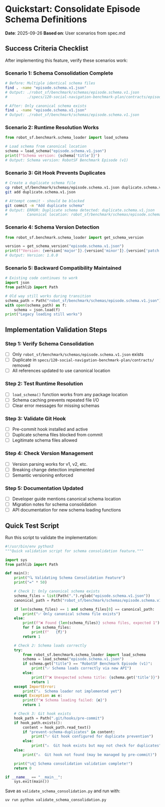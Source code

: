 # Quickstart: Consolidate Episode Schema Definitions

**Date**: 2025-09-26
**Based on**: User scenarios from spec.md

## Success Criteria Checklist

After implementing this feature, verify these scenarios work:

### Scenario 1: Schema Consolidation Complete
```bash
# Before: Multiple identical schema files
find . -name "episode.schema.v1.json"
# Output: ./robot_sf/benchmark/schemas/episode.schema.v1.json
#         ./specs/120-social-navigation-benchmark-plan/contracts/episode.schema.v1.json

# After: Only canonical schema exists
find . -name "episode.schema.v1.json"
# Output: ./robot_sf/benchmark/schemas/episode.schema.v1.json
```

### Scenario 2: Runtime Resolution Works
```python
from robot_sf.benchmark.schema_loader import load_schema

# Load schema from canonical location
schema = load_schema("episode.schema.v1.json")
print(f"Schema version: {schema['title']}")
# Output: Schema version: RobotSF Benchmark Episode (v1)
```

### Scenario 3: Git Hook Prevents Duplicates
```bash
# Create a duplicate schema file
cp robot_sf/benchmark/schemas/episode.schema.v1.json duplicate.schema.v1.json
git add duplicate.schema.v1.json

# Attempt commit - should be blocked
git commit -m "Add duplicate schema"
# Output: ERROR: Duplicate schema detected: duplicate.schema.v1.json
#         Canonical location: robot_sf/benchmark/schemas/episode.schema.v1.json
```

### Scenario 4: Schema Version Detection
```python
from robot_sf.benchmark.schema_loader import get_schema_version

version = get_schema_version("episode.schema.v1.json")
print(f"Version: {version['major']}.{version['minor']}.{version['patch']}")
# Output: Version: 1.0.0
```

### Scenario 5: Backward Compatibility Maintained
```python
# Existing code continues to work
import json
from pathlib import Path

# Old way still works during transition
schema_path = Path("robot_sf/benchmark/schemas/episode.schema.v1.json")
with open(schema_path) as f:
    schema = json.load(f)
print("Legacy loading still works")
```

## Implementation Validation Steps

### Step 1: Verify Schema Consolidation
- [ ] Only `robot_sf/benchmark/schemas/episode.schema.v1.json` exists
- [ ] Duplicate in `specs/120-social-navigation-benchmark-plan/contracts/` removed
- [ ] All references updated to use canonical location

### Step 2: Test Runtime Resolution
- [ ] `load_schema()` function works from any package location
- [ ] Schema caching prevents repeated file I/O
- [ ] Clear error messages for missing schemas

### Step 3: Validate Git Hook
- [ ] Pre-commit hook installed and active
- [ ] Duplicate schema files blocked from commit
- [ ] Legitimate schema files allowed

### Step 4: Check Version Management
- [ ] Version parsing works for v1, v2, etc.
- [ ] Breaking change detection implemented
- [ ] Semantic versioning enforced

### Step 5: Documentation Updated
- [ ] Developer guide mentions canonical schema location
- [ ] Migration notes for schema consolidation
- [ ] API documentation for new schema loading functions

## Quick Test Script

Run this script to validate the implementation:

```python
#!/usr/bin/env python3
"""Quick validation script for schema consolidation feature."""

import sys
from pathlib import Path

def main():
    print("🔍 Validating Schema Consolidation Feature")
    print("=" * 50)

    # Check 1: Only canonical schema exists
    schema_files = list(Path(".").rglob("episode.schema.v1.json"))
    canonical_path = Path("robot_sf/benchmark/schemas/episode.schema.v1.json")

    if len(schema_files) == 1 and schema_files[0] == canonical_path:
        print("✅ Only canonical schema file exists")
    else:
        print(f"❌ Found {len(schema_files)} schema files, expected 1")
        for f in schema_files:
            print(f"   {f}")
        return 1

    # Check 2: Schema loads correctly
    try:
        from robot_sf.benchmark.schema_loader import load_schema
        schema = load_schema("episode.schema.v1.json")
        if schema.get("title") == "RobotSF Benchmark Episode (v1)":
            print("✅ Schema loads correctly via new API")
        else:
            print(f"❌ Unexpected schema title: {schema.get('title')}")
            return 1
    except ImportError:
        print("⚠️  Schema loader not implemented yet")
    except Exception as e:
        print(f"❌ Schema loading failed: {e}")
        return 1

    # Check 3: Git hook exists
    hook_path = Path(".git/hooks/pre-commit")
    if hook_path.exists():
        content = hook_path.read_text()
        if "prevent-schema-duplicates" in content:
            print("✅ Git hook configured for duplicate prevention")
        else:
            print("⚠️  Git hook exists but may not check for duplicates")
    else:
        print("⚠️  Git hook not found (may be managed by pre-commit)")

    print("\n🎉 Schema consolidation validation complete!")
    return 0

if __name__ == "__main__":
    sys.exit(main())
```

Save as `validate_schema_consolidation.py` and run with:
```bash
uv run python validate_schema_consolidation.py
```